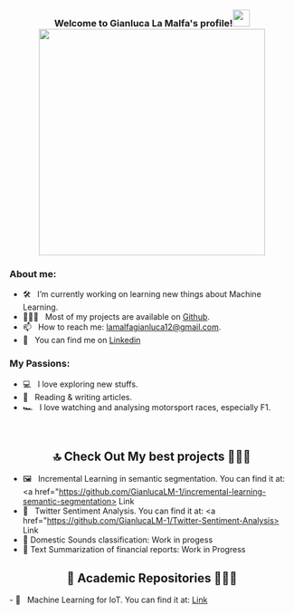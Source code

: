 <h3 align="center">
  Welcome to Gianluca La Malfa's profile!<img src="https://user-images.githubusercontent.com/66356627/141089316-4fe9d01b-8d20-4732-8dee-a13582771302.gif" width="30">
  <br/>

  <img src="https://user-images.githubusercontent.com/66356627/141088807-30410fcb-59c5-4080-adce-657a8908c093.gif" width="400">
</h3>


### About me:

- 🛠 &nbsp; I’m currently working on learning new things about Machine Learning.
- 👨🏻‍💻 &nbsp; Most of my projects are available on [Github](https://github.com/GianlucaLM-1).
- 📫 &nbsp; How to reach me: lamalfagianluca12@gmail.com.
- 💼 &nbsp; You can find me on <a href="https://www.linkedin.com/in/gianluca-la-malfa-a748ba1b8/"> Linkedin </a>

### My Passions:

- 💻 &nbsp; I love exploring new stuffs.
- 📰 &nbsp; Reading & writing articles.
- 🏎 &nbsp; I love watching and analysing motorsport races, especially F1.

<br/>

<h2  align="center">🔝 Check Out My best projects 👨🏻‍💻 </h2>

- 🖼 &nbsp; Incremental Learning in semantic segmentation. You can find it at: <a href="https://github.com/GianlucaLM-1/incremental-learning-semantic-segmentation> Link </a>
- 🐥 &nbsp; Twitter Sentiment Analysis. You can find it at: <a href="https://github.com/GianlucaLM-1/Twitter-Sentiment-Analysis> Link </a>
- 🎼 Domestic Sounds classification: Work in progess
- 📖 Text Summarization of financial reports: Work in Progress

<h2  align="center">📕 Academic Repositories 👨🏻‍💻 </h2>
- 📗 &nbsp; Machine Learning for IoT. You can find it at: <a href="https://github.com/GianlucaLM-1/ML-for-IoT-works> Link </a>
- 📙 &nbsp; Deep Natural Language Processing. You can find it at: <a href="https://github.com/GianlucaLM-1/NLP-Works> Link </a>
  
  



